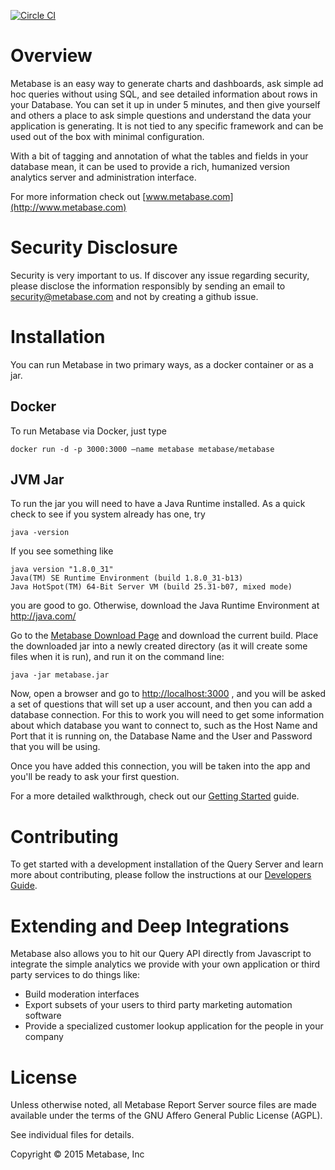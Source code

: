 [![Circle CI](https://circleci.com/gh/metabase/metabase.svg?style=svg&circle-token=3ccf0aa841028af027f2ac9e8df17ce603e90ef9)](https://circleci.com/gh/metabase/metabase)

# Overview

Metabase is an easy way to generate charts and dashboards, ask simple ad hoc queries without using SQL, and see detailed information about rows in your Database. You can set it up in under 5 minutes, and then give yourself and others a place to ask simple questions and understand the data your application is generating. It is not tied to any specific framework and can be used out of the box with minimal configuration.

With a bit of tagging and annotation of what the tables and fields in your database mean, it can be used to provide a rich, humanized version analytics server and administration interface.

For more information check out [www.metabase.com](http://www.metabase.com)


# Security Disclosure

Security is very important to us. If discover any issue regarding security, please disclose the information responsibly by sending an email to security@metabase.com and not by creating a github issue.

# Installation

You can run Metabase in two primary ways, as a docker container or as a jar.

## Docker

To run Metabase via Docker, just type

	docker run -d -p 3000:3000 —name metabase metabase/metabase


## JVM Jar

To run the jar you will need to have a Java Runtime installed. As a quick check to see if you system already has one, try

    java -version

If you see something like

    java version "1.8.0_31"
    Java(TM) SE Runtime Environment (build 1.8.0_31-b13)
    Java HotSpot(TM) 64-Bit Server VM (build 25.31-b07, mixed mode)

you are good to go. Otherwise, download the Java Runtime Environment at http://java.com/

Go to the [Metabase Download Page](http://www.metabase.com/start/) and download the current build. Place the downloaded jar into a newly created directory (as it will create some files when it is run), and run it on the command line:

    java -jar metabase.jar


Now, open a browser and go to [http://localhost:3000](http://localhost:3000) , and you will be asked a set of questions that will set up a user account, and then you can add a database connection. For this to work you will need to get some information about which database you want to connect to, such as the Host Name and Port that it is running on, the Database Name and the User and Password that you will be using.

Once you have added this connection, you will be taken into the app and you'll be ready to ask your first question.

For a more detailed walkthrough, check out our [Getting Started](docs/getting-started.md) guide.


# Contributing

To get started with a development installation of the Query Server and learn more about contributing, please follow the instructions at our [Developers Guide](docs/developers-guide.md).

# Extending and Deep Integrations

Metabase also allows you to hit our Query API directly from Javascript to integrate the simple analytics we provide with your own application or third party services to do things like:

* Build moderation interfaces
* Export subsets of your users to third party marketing automation software
* Provide a specialized customer lookup application for the people in your company


# License

Unless otherwise noted, all Metabase Report Server source files are made available under the terms of the GNU Affero General Public License (AGPL).

See individual files for details.

Copyright © 2015 Metabase, Inc
